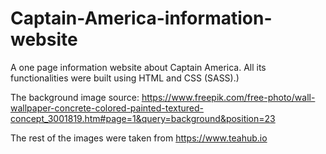 # Captain-America-information-website
A one page information website about Captain America. All its functionalities were built using HTML and CSS (SASS).)

The background image source: 
  https://www.freepik.com/free-photo/wall-wallpaper-concrete-colored-painted-textured-concept_3001819.htm#page=1&query=background&position=23

The rest of the images were taken from https://www.teahub.io
